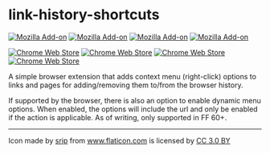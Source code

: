 # link-history-shortcuts
[![Mozilla Add-on](https://img.shields.io/amo/v/link-history-shortcuts.svg)](https://addons.mozilla.org/addon/link-history-shortcuts?src=external-github)
[![Mozilla Add-on](https://img.shields.io/amo/d/link-history-shortcuts.svg)](https://addons.mozilla.org/addon/link-history-shortcuts?src=external-github)
[![Mozilla Add-on](https://img.shields.io/amo/users/link-history-shortcuts.svg)](https://addons.mozilla.org/addon/link-history-shortcuts?src=external-github)
[![Mozilla Add-on](https://img.shields.io/amo/stars/link-history-shortcuts.svg)](https://addons.mozilla.org/addon/link-history-shortcuts?src=external-github)

[![Chrome Web Store](https://img.shields.io/chrome-web-store/v/pibaeipdgephlmmkkpkcclmphedmcmij.svg)](https://chrome.google.com/webstore/detail/link-history-shortcuts/pibaeipdgephlmmkkpkcclmphedmcmij)
[![Chrome Web Store](https://img.shields.io/chrome-web-store/users/pibaeipdgephlmmkkpkcclmphedmcmij.svg)](https://chrome.google.com/webstore/detail/link-history-shortcuts/pibaeipdgephlmmkkpkcclmphedmcmij)
[![Chrome Web Store](https://img.shields.io/chrome-web-store/stars/pibaeipdgephlmmkkpkcclmphedmcmij.svg)](https://chrome.google.com/webstore/detail/link-history-shortcuts/pibaeipdgephlmmkkpkcclmphedmcmij)
[![Chrome Web Store](https://img.shields.io/chrome-web-store/rating-count/pibaeipdgephlmmkkpkcclmphedmcmij.svg)](https://chrome.google.com/webstore/detail/link-history-shortcuts/pibaeipdgephlmmkkpkcclmphedmcmij)

A simple browser extension that adds context menu (right-click) options to links and pages for adding/removing them to/from the browser history.

If supported by the browser, there is also an option to enable dynamic menu options. When enabled, the options will include the url and only be enabled if the action is applicable. As of writing, only supported in FF 60+.

---------------------

Icon made by <a href="https://www.flaticon.com/authors/srip" title="srip">srip</a> from <a href="https://www.flaticon.com/" title="Flaticon">www.flaticon.com</a>
is licensed by <a href="http://creativecommons.org/licenses/by/3.0/" title="Creative Commons BY 3.0" target="_blank">CC 3.0 BY</a>
